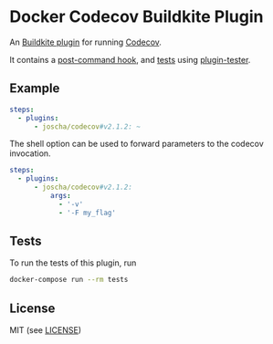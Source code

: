 # Docker Codecov Buildkite Plugin

An [Buildkite plugin](https://buildkite.com/docs/agent/v3/plugins) for running [Codecov](https://docs.codecov.io/docs/testing-with-docker).

It contains a [post-command hook](hooks/command), and [tests](tests/command.bats) using [plugin-tester](https://github.com/buildkite-plugins/plugin-tester).

## Example

```yml
steps:
  - plugins:
      - joscha/codecov#v2.1.2: ~
```

The shell option can be used to forward parameters to the codecov invocation.
```yml
steps:
  - plugins:
      - joscha/codecov#v2.1.2:
          args:
            - '-v'
            - '-F my_flag'
```

## Tests

To run the tests of this plugin, run
```sh
docker-compose run --rm tests
```

## License

MIT (see [LICENSE](LICENSE))
